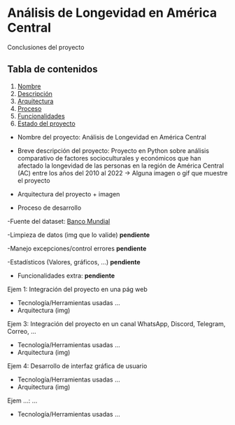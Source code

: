 # Análisis de Longevidad en América Central

Conclusiones del proyecto

## Tabla de contenidos

1. [Nombre](#Nombre)
2. [Descripción](#descripción)
3. [Arquitectura](#Arquitectura)
4. [Proceso](#Proceso)
5. [Funcionalidades](#Funcionalidades)
6. [Estado del proyecto](#EstadoDelProyecto)


* Nombre del proyecto: Análisis de Longevidad en América Central

* Breve descripción del proyecto: Proyecto en Python sobre análisis comparativo de factores socioculturales y económicos que han afectado la longevidad de las personas en la región de América Central (AC) entre los años del 2010 al 2022
-> Alguna imagen o gif que muestre el proyecto

* Arquitectura del proyecto + imagen

* Proceso de desarrollo

-Fuente del dataset: [Banco Mundial](https://databank.worldbank.org/reports.aspx?source=world-development-indicators#)

-Limpieza de datos (img que lo valide) **pendiente**

-Manejo excepciones/control errores **pendiente**

-Estadísticos (Valores, gráficos, …) **pendiente**

* Funcionalidades extra: **pendiente**

Ejem 1: Integración del proyecto en una pág web
- Tecnología/Herramientas usadas …
- Arquitectura (img)

Ejem 3: Integración del proyecto en un canal WhatsApp, Discord, Telegram, Correo, …
- Tecnología/Herramientas usadas …
- Arquitectura (img)

Ejem 4: Desarrollo de interfaz gráfica de usuario
- Tecnología/Herramientas usadas …
- Arquitectura (img)

Ejem …: …
- Tecnología/Herramientas usadas …